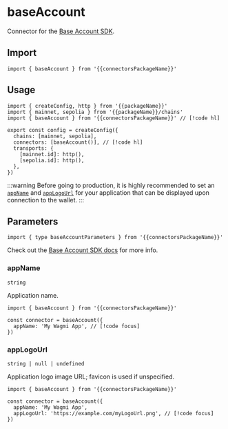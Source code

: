 <!-- <script setup>
const packageName = 'wagmi'
const connectorsPackageName = 'wagmi/connectors'
</script> -->

# baseAccount

Connector for the [Base Account SDK](https://github.com/base/account-sdk).

## Import

```ts-vue
import { baseAccount } from '{{connectorsPackageName}}'
```

## Usage

```ts-vue
import { createConfig, http } from '{{packageName}}'
import { mainnet, sepolia } from '{{packageName}}/chains'
import { baseAccount } from '{{connectorsPackageName}}' // [!code hl]

export const config = createConfig({
  chains: [mainnet, sepolia],
  connectors: [baseAccount()], // [!code hl]
  transports: {
    [mainnet.id]: http(),
    [sepolia.id]: http(),
  },
})
```

:::warning
Before going to production, it is highly recommended to set an [`appName`](#appname) and [`appLogoUrl`](#applogourl) for your application that can be displayed upon connection to the wallet.
:::

## Parameters

```ts-vue
import { type baseAccountParameters } from '{{connectorsPackageName}}'
```

Check out the [Base Account SDK docs](https://www.base.org/build/base-account) for more info.

### appName

`string`

Application name.

```ts-vue
import { baseAccount } from '{{connectorsPackageName}}'

const connector = baseAccount({
  appName: 'My Wagmi App', // [!code focus]
})
```

### appLogoUrl

`string | null | undefined`

Application logo image URL; favicon is used if unspecified.

```ts-vue
import { baseAccount } from '{{connectorsPackageName}}'

const connector = baseAccount({
  appName: 'My Wagmi App',
  appLogoUrl: 'https://example.com/myLogoUrl.png', // [!code focus]
})
```

